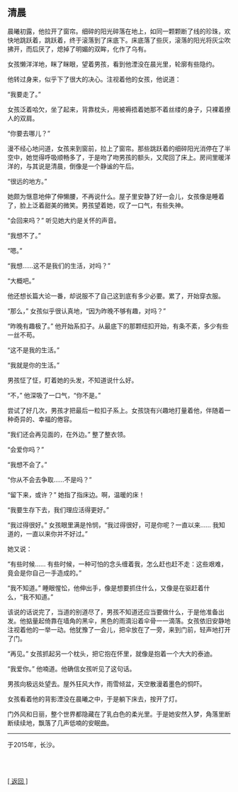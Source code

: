 ## 清晨

晨曦初露，他拉开了窗帘。细碎的阳光碎落在地上，如同一颗颗断了线的珍珠，欢快地跳跃着，跳跃着，终于滚落到了床底下。床底落了些灰，滚落的阳光将灰尘吹拂开，而后厌了，熄掉了明媚的双眸，化作了乌有。

女孩懒洋洋地，眯了眯眼，望着男孩，看到他湮没在晨光里，轮廓有些隐约。

他转过身来，似乎下了很大的决心。注视着他的女孩，他说道：

“我要走了。”

女孩泛着哈欠，坐了起来，背靠枕头，用被褥捂着她那不着丝缕的身子，只裸着撩人的双肩。

“你要去哪儿？”

漫不经心地问道，女孩来到窗前，拉上了窗帘。那些跳跃着的细碎阳光消停在了半空中，她觉得呼吸顺畅多了，于是吻了吻男孩的额头，又爬回了床上。房间里暖洋洋的，与其说是清晨，倒像是一个静谧的午后。

“很远的地方。”

她颇为惬意地伸了伸懒腰，不再说什么。屋子里安静了好一会儿，女孩像是睡着了，脸上泛着甜美的微笑。男孩望着她，叹了一口气，有些失神。

“会回来吗？” 听见她大约是关怀的声音。

“我想不了。”

“嗯。”

“我想……这不是我们的生活，对吗？”

“大概吧。”

他还想长篇大论一番，却说服不了自己这到底有多少必要。累了，开始穿衣服。

“那么，” 女孩似乎很认真地，“因为昨晚不够有趣，对吗？”

“昨晚有趣极了。” 他开始系扣子。从最底下的那颗纽扣开始，有条不紊，多少有些一丝不苟。

“这不是我的生活。”

“我就是你的生活。”

男孩怔了怔，盯着她的头发，不知道说什么好。

“不，” 他深吸了一口气，“你不是。”

尝试了好几次，男孩才把最后一粒扣子系上。女孩饶有兴趣地打量着他，伴随着一种奇异的、幸福的倦容。

“我们还会再见面的，在外边。” 整了整衣领。

“会爱你吗？”

“我想不会了。”

“你从不会去争取……不是吗？”

“留下来，或许？” 她指了指床边。啊，温暖的床！

“我要生存下去，我们理应活得更好。”

“我过得很好。” 女孩眼里满是怜悯，“我过得很好，可是你呢？一直以来…… 我知道的，一直以来你并不好过。”

她又说：

“有些时候…… 有些时候，一种可怕的念头缠着我，怎么赶也赶不走：这些艰难，竟会是你自己一手造成的。”

“我不知道。” 睡眼惺忪，他伸出手，像是想要抓住什么，又像是在驱赶着什么，“我不知道。”

该说的话说完了，当道的别道尽了，男孩不知道还应当要做什么，于是他准备出发。他掂量起倚靠在墙角的黑伞，黑色的雨滴沿着伞骨一一滴落。女孩依旧安静地注视着他的一举一动。他犹豫了一会儿，把伞放在了一旁，来到门前，轻声地打开了门。

“再见。” 女孩抓起另一个枕头，把它抱在怀里，就像是抱着一个大大的泰迪。

“我爱你。” 他喃道。他确信女孩听见了这句话。

男孩向极远处望去。屋外狂风大作，雨雪倾盆，天空散漫着墨色的恫吓。

女孩看着他的背影湮没在晨曦之中，于是躺下床去，按开了灯。

门外风和日丽，整个世界都隐藏在了乳白色的柔光里。于是她安然入梦，角落里断断续续地，飘落了几声低喃的安眠曲。

------

于2015年，长沙。

<br>

<br>

[[ 返回 ]](../../../sites/proses/未发完的疯.md)
